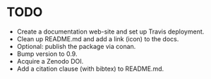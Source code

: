 TODO
====

* Create a documentation web-site and set up Travis deployment.
* Clean up README.md and add a link (icon) to the docs.
* Optional: publish the package via conan.
* Bump version to 0.9.
* Acquire a Zenodo DOI.
* Add a citation clause (with bibtex) to README.md.
